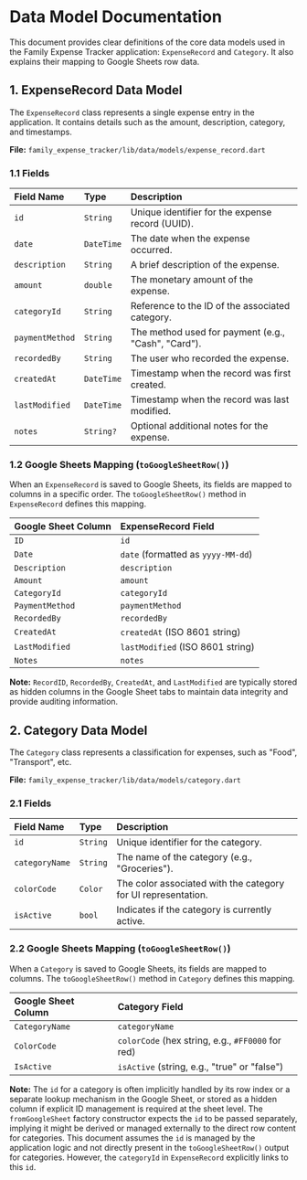 # Data Model Documentation

This document provides clear definitions of the core data models used in the Family Expense Tracker application: `ExpenseRecord` and `Category`. It also explains their mapping to Google Sheets row data.

## 1. ExpenseRecord Data Model

The `ExpenseRecord` class represents a single expense entry in the application. It contains details such as the amount, description, category, and timestamps.

**File:** `family_expense_tracker/lib/data/models/expense_record.dart`

### 1.1 Fields

| Field Name     | Type       | Description                                         |
| :------------- | :--------- | :-------------------------------------------------- |
| `id`           | `String`   | Unique identifier for the expense record (UUID).    |
| `date`         | `DateTime` | The date when the expense occurred.                 |
| `description`  | `String`   | A brief description of the expense.                 |
| `amount`       | `double`   | The monetary amount of the expense.                 |
| `categoryId`   | `String`   | Reference to the ID of the associated category.     |
| `paymentMethod`| `String`   | The method used for payment (e.g., "Cash", "Card"). |
| `recordedBy`   | `String`   | The user who recorded the expense.                  |
| `createdAt`    | `DateTime` | Timestamp when the record was first created.        |
| `lastModified` | `DateTime` | Timestamp when the record was last modified.        |
| `notes`        | `String?`  | Optional additional notes for the expense.          |

### 1.2 Google Sheets Mapping (`toGoogleSheetRow()`)

When an `ExpenseRecord` is saved to Google Sheets, its fields are mapped to columns in a specific order. The `toGoogleSheetRow()` method in `ExpenseRecord` defines this mapping.

| Google Sheet Column | ExpenseRecord Field |
| :------------------ | :------------------ |
| `ID`                | `id`                |
| `Date`              | `date` (formatted as `yyyy-MM-dd`) |
| `Description`       | `description`       |
| `Amount`            | `amount`            |
| `CategoryId`        | `categoryId`        |
| `PaymentMethod`     | `paymentMethod`     |
| `RecordedBy`        | `recordedBy`        |
| `CreatedAt`         | `createdAt` (ISO 8601 string) |
| `LastModified`      | `lastModified` (ISO 8601 string) |
| `Notes`             | `notes`             |

**Note:** `RecordID`, `RecordedBy`, `CreatedAt`, and `LastModified` are typically stored as hidden columns in the Google Sheet tabs to maintain data integrity and provide auditing information.

## 2. Category Data Model

The `Category` class represents a classification for expenses, such as "Food", "Transport", etc.

**File:** `family_expense_tracker/lib/data/models/category.dart`

### 2.1 Fields

| Field Name     | Type      | Description                                         |
| :------------- | :-------- | :-------------------------------------------------- |
| `id`           | `String`  | Unique identifier for the category.                 |
| `categoryName` | `String`  | The name of the category (e.g., "Groceries").       |
| `colorCode`    | `Color`   | The color associated with the category for UI representation. |
| `isActive`     | `bool`    | Indicates if the category is currently active.      |

### 2.2 Google Sheets Mapping (`toGoogleSheetRow()`)

When a `Category` is saved to Google Sheets, its fields are mapped to columns. The `toGoogleSheetRow()` method in `Category` defines this mapping.

| Google Sheet Column | Category Field                                      |
| :------------------ | :-------------------------------------------------- |
| `CategoryName`      | `categoryName`                                      |
| `ColorCode`         | `colorCode` (hex string, e.g., `#FF0000` for red)   |
| `IsActive`          | `isActive` (string, e.g., "true" or "false")      |

**Note:** The `id` for a category is often implicitly handled by its row index or a separate lookup mechanism in the Google Sheet, or stored as a hidden column if explicit ID management is required at the sheet level. The `fromGoogleSheet` factory constructor expects the `id` to be passed separately, implying it might be derived or managed externally to the direct row content for categories. This document assumes the `id` is managed by the application logic and not directly present in the `toGoogleSheetRow()` output for categories. However, the `categoryId` in `ExpenseRecord` explicitly links to this `id`.
